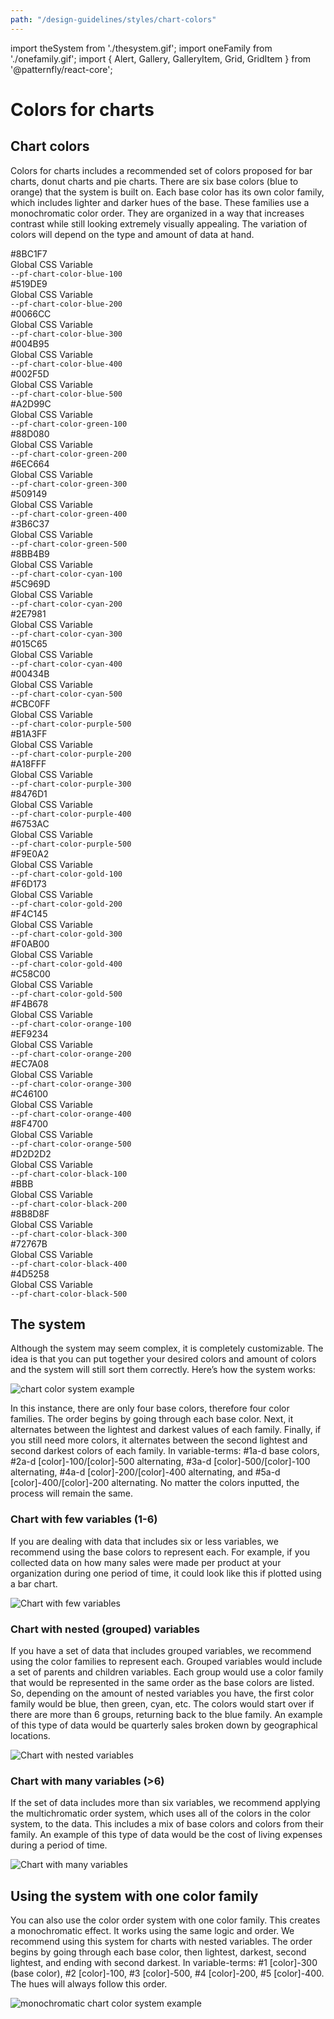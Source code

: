 ```yaml
---
path: "/design-guidelines/styles/chart-colors"
---
```

import theSystem from './thesystem.gif';
import oneFamily from './onefamily.gif';
import { Alert, Gallery, GalleryItem, Grid, GridItem } from '@patternfly/react-core';

# Colors for charts
## Chart colors

Colors for charts includes a recommended set of colors proposed for bar charts, donut charts and pie charts. There are six base colors (blue to orange) that the system is built on. Each base color has its own color family, which includes lighter and darker hues of the base. These families use a monochromatic color order. They are organized in a way that increases contrast while still looking extremely visually appealing. The variation of colors will depend on the type and amount of data at hand.

<Grid>
    <GridItem span={2}>
        <Grid>
            <GridItem span={12}>
                <div className="chart-colors-gallery--blue-1"></div>
            </GridItem>
            <GridItem span={12}>
            <div class="chart-colors-gallery--information">
                <div>#8BC1F7</div>
                <div class="css-var-text">Global CSS Variable</div>
                <div><code>--pf-chart-color-blue-100</code></div>
            </div>
            </GridItem>
        </Grid>
    </GridItem>
    <GridItem span={2}>
        <Grid>
        <GridItem span={12}>
            <div className="chart-colors-gallery--blue-2"></div>
        </GridItem>
        <GridItem span={12}>
            <div class="chart-colors-gallery--information">
            <div>#519DE9</div>
            <div class="css-var-text">Global CSS Variable</div>
            <div><code>--pf-chart-color-blue-200</code></div>
            </div>
        </GridItem>
        </Grid>
    </GridItem>
    <GridItem span={2}>
        <Grid>
            <GridItem span={12}>
                <div className="chart-colors-gallery--blue-3"></div>
            </GridItem>
            <GridItem span={12}>
                <div class="chart-colors-gallery--information">
                <div>#0066CC</div>
                <div class="css-var-text">Global CSS Variable</div>
                <div><code>--pf-chart-color-blue-300</code></div>
                </div>
            </GridItem>
        </Grid>
    </GridItem>
    <GridItem span={2}>
        <Grid>
            <GridItem span={12}>
                <div className="chart-colors-gallery--blue-4"></div>
            </GridItem>
            <GridItem span={12}>
                <div class="chart-colors-gallery--information">
                <div>#004B95</div>
                <div class="css-var-text">Global CSS Variable</div>
                <div><code>--pf-chart-color-blue-400</code></div>
                </div>
            </GridItem>
        </Grid>
    </GridItem>
    <GridItem span={2}>
        <Grid>
            <GridItem span={12}>
                <div className="chart-colors-gallery--blue-5"></div>
            </GridItem>
            <GridItem span={12}>
                <div class="chart-colors-gallery--information">
                <div>#002F5D</div>
                <div class="css-var-text">Global CSS Variable</div>
                <div><code>--pf-chart-color-blue-500</code></div>
                </div>
            </GridItem>
        </Grid>
    </GridItem>
    <GridItem span={2}>
    </GridItem>
    <GridItem span={2}>
        <Grid>
            <GridItem span={12}>
                <div className="chart-colors-gallery--green-1"></div>
            </GridItem>
            <GridItem span={12}>
                <div class="chart-colors-gallery--information">
                <div>#A2D99C</div>
                <div class="css-var-text">Global CSS Variable</div>
                <div><code>--pf-chart-color-green-100</code></div>
                </div>
            </GridItem>
        </Grid>
    </GridItem>
    <GridItem span={2}>
        <Grid>
            <GridItem span={12}>
                <div className="chart-colors-gallery--green-2"></div>
            </GridItem>
            <GridItem span={12}>
                <div class="chart-colors-gallery--information">
                <div>#88D080</div>
                <div class="css-var-text">Global CSS Variable</div>
                <div><code>--pf-chart-color-green-200</code></div>
                </div>
            </GridItem>
        </Grid>
    </GridItem>
    <GridItem span={2}>
        <Grid>
            <GridItem span={12}>
                <div className="chart-colors-gallery--green-3"></div>
            </GridItem>
            <GridItem span={12}>
                <div class="chart-colors-gallery--information">
                <div>#6EC664</div>
                <div class="css-var-text">Global CSS Variable</div>
                <div><code>--pf-chart-color-green-300</code></div>
                </div>
            </GridItem>
        </Grid>
    </GridItem>
    <GridItem span={2}>
        <Grid>
            <GridItem span={12}>
                <div className="chart-colors-gallery--green-4"></div>
            </GridItem>
            <GridItem span={12}>
                <div class="chart-colors-gallery--information">
                <div>#509149</div>
                <div class="css-var-text">Global CSS Variable</div>
                <div><code>--pf-chart-color-green-400</code></div>
                </div>
            </GridItem>
        </Grid>
     </GridItem>
    <GridItem span={2}>
        <Grid>
            <GridItem span={12}>
                <div className="chart-colors-gallery--green-5"></div>
            </GridItem>
            <GridItem span={12}>
                <div class="chart-colors-gallery--information">
                <div>#3B6C37</div>
                <div class="css-var-text">Global CSS Variable</div>
                <div><code>--pf-chart-color-green-500</code></div>
                </div>
            </GridItem>
        </Grid>
    </GridItem>
    <GridItem span={2}>
    </GridItem>
    <GridItem span={2}>
        <Grid>
            <GridItem span={12}>
                <div className="chart-colors-gallery--cyan-1"></div>
            </GridItem>
            <GridItem span={12}>
                <div class="chart-colors-gallery--information">
                <div>#8BB4B9</div>
                <div class="css-var-text">Global CSS Variable</div>
                <div><code>--pf-chart-color-cyan-100</code></div>
                </div>
            </GridItem>
        </Grid>
     </GridItem>
    <GridItem span={2}>
        <Grid>
            <GridItem span={12}>
                <div className="chart-colors-gallery--cyan-2"></div>
            </GridItem>
            <GridItem span={12}>
                <div class="chart-colors-gallery--information">
                <div>#5C969D</div>
                <div class="css-var-text">Global CSS Variable</div>
                <div><code>--pf-chart-color-cyan-200</code></div>
                </div>
            </GridItem>
        </Grid>
    </GridItem>
    <GridItem span={2}>
        <Grid>
            <GridItem span={12}>
                <div className="chart-colors-gallery--cyan-3"></div>
            </GridItem>
            <GridItem span={12}>
                <div class="chart-colors-gallery--information">
                <div>#2E7981</div>
                <div class="css-var-text">Global CSS Variable</div>
                <div><code>--pf-chart-color-cyan-300</code></div>
                </div>
            </GridItem>
        </Grid>
    </GridItem>
    <GridItem span={2}>
        <Grid>
            <GridItem span={12}>
                <div className="chart-colors-gallery--cyan-4"></div>
            </GridItem>
            <GridItem span={12}>
                <div class="chart-colors-gallery--information">
                <div>#015C65</div>
                <div class="css-var-text">Global CSS Variable</div>
                <div><code>--pf-chart-color-cyan-400</code></div>
                </div>
            </GridItem>
        </Grid>
    </GridItem>
    <GridItem span={2}>
        <Grid>
            <GridItem span={12}>
                <div className="chart-colors-gallery--cyan-5"></div>
            </GridItem>
            <GridItem span={12}>
                <div class="chart-colors-gallery--information">
                <div>#00434B</div>
                <div class="css-var-text">Global CSS Variable</div>
                <div><code>--pf-chart-color-cyan-500</code></div>
                </div>
            </GridItem>
        </Grid>
    </GridItem>
    <GridItem span={2}>
    </GridItem>
    <GridItem span={2}>
        <Grid>
            <GridItem span={12}>
                <div className="chart-colors-gallery--purple-1"></div>
            </GridItem>
            <GridItem span={12}>
                <div class="chart-colors-gallery--information">
                <div>#CBC0FF</div>
                <div class="css-var-text">Global CSS Variable</div>
                <div><code>--pf-chart-color-purple-500</code></div>
                </div>
            </GridItem>
        </Grid>
    </GridItem>
    <GridItem span={2}>
        <Grid>
            <GridItem span={12}>
                <div className="chart-colors-gallery--purple-2"></div>
            </GridItem>
            <GridItem span={12}>
                <div class="chart-colors-gallery--information">
                <div>#B1A3FF</div>
                <div class="css-var-text">Global CSS Variable</div>
                <div><code>--pf-chart-color-purple-200</code></div>
                </div>
            </GridItem>
        </Grid>
    </GridItem>
    <GridItem span={2}>
        <Grid>
            <GridItem span={12}>
                <div className="chart-colors-gallery--purple-3"></div>
            </GridItem>
            <GridItem span={12}>
                <div class="chart-colors-gallery--information">
                <div>#A18FFF</div>
                <div class="css-var-text">Global CSS Variable</div>
                <div><code>--pf-chart-color-purple-300</code></div>
                </div>
            </GridItem>
        </Grid>
    </GridItem>
    <GridItem span={2}>
        <Grid>
            <GridItem span={12}>
                <div className="chart-colors-gallery--purple-4"></div>
            </GridItem>
            <GridItem span={12}>
                <div class="chart-colors-gallery--information">
                <div>#8476D1</div>
                <div class="css-var-text">Global CSS Variable</div>
                <div><code>--pf-chart-color-purple-400</code></div>
                </div>
            </GridItem>
        </Grid>
    </GridItem>
    <GridItem span={2}>
        <Grid>
            <GridItem span={12}>
                <div className="chart-colors-gallery--purple-5"></div>
            </GridItem>
            <GridItem span={12}>
                <div class="chart-colors-gallery--information">
                <div>#6753AC</div>
                <div class="css-var-text">Global CSS Variable</div>
                <div><code>--pf-chart-color-purple-500</code></div>
                </div>
            </GridItem>
        </Grid>
    </GridItem>
    <GridItem span={2}>
    </GridItem>
    <GridItem span={2}>
        <Grid>
            <GridItem span={12}>
                <div className="chart-colors-gallery--gold-1"></div>
            </GridItem>
            <GridItem span={12}>
                <div class="chart-colors-gallery--information">
                <div>#F9E0A2</div>
                <div class="css-var-text">Global CSS Variable</div>
                <div><code>--pf-chart-color-gold-100</code></div>
                </div>
            </GridItem>
        </Grid>
    </GridItem>
    <GridItem span={2}>
        <Grid>
            <GridItem span={12}>
                <div className="chart-colors-gallery--gold-2"></div>
            </GridItem>
            <GridItem span={12}>
                <div class="chart-colors-gallery--information">
                <div>#F6D173</div>
                <div class="css-var-text">Global CSS Variable</div>
                <div><code>--pf-chart-color-gold-200</code></div>
                </div>
            </GridItem>
        </Grid>
    </GridItem>
    <GridItem span={2}>
        <Grid>
            <GridItem span={12}>
                <div className="chart-colors-gallery--gold-3"></div>
            </GridItem>
            <GridItem span={12}>
                <div class="chart-colors-gallery--information">
                <div>#F4C145</div>
                <div class="css-var-text">Global CSS Variable</div>
                <div><code>--pf-chart-color-gold-300</code></div>
                </div>
            </GridItem>
        </Grid>
    </GridItem>
    <GridItem span={2}>
        <Grid>
            <GridItem span={12}>
                <div className="chart-colors-gallery--gold-4"></div>
            </GridItem>
            <GridItem span={12}>
                <div class="chart-colors-gallery--information">
                <div>#F0AB00</div>
                <div class="css-var-text">Global CSS Variable</div>
                <div><code>--pf-chart-color-gold-400</code></div>
                </div>
            </GridItem>
        </Grid>
    </GridItem>
    <GridItem span={2}>
        <Grid>
            <GridItem span={12}>
                <div className="chart-colors-gallery--gold-5"></div>
            </GridItem>
            <GridItem span={12}>
                <div class="chart-colors-gallery--information">
                <div>#C58C00</div>
                <div class="css-var-text">Global CSS Variable</div>
                <div><code>--pf-chart-color-gold-500</code></div>
                </div>
            </GridItem>
        </Grid>
    </GridItem>
    <GridItem span={2}>
    </GridItem>
    <GridItem span={2}>
        <Grid>
            <GridItem span={12}>
                <div className="chart-colors-gallery--orange-1"></div>
            </GridItem>
            <GridItem span={12}>
                <div class="chart-colors-gallery--information">
                <div>#F4B678</div>
                <div class="css-var-text">Global CSS Variable</div>
                <div><code>--pf-chart-color-orange-100</code></div>
                </div>
            </GridItem>
        </Grid>
    </GridItem>
    <GridItem span={2}>
        <Grid>
            <GridItem span={12}>
                <div className="chart-colors-gallery--orange-2"></div>
            </GridItem>
            <GridItem span={12}>
                <div class="chart-colors-gallery--information">
                <div>#EF9234</div>
                <div class="css-var-text">Global CSS Variable</div>
                <div><code>--pf-chart-color-orange-200</code></div>
                </div>
            </GridItem>
        </Grid>
    </GridItem>
    <GridItem span={2}>
        <Grid>
            <GridItem span={12}>
                <div className="chart-colors-gallery--orange-3"></div>
            </GridItem>
            <GridItem span={12}>
                <div class="chart-colors-gallery--information">
                <div>#EC7A08</div>
                <div class="css-var-text">Global CSS Variable</div>
                <div><code>--pf-chart-color-orange-300</code></div>
                </div>
            </GridItem>
        </Grid>
    </GridItem>
    <GridItem span={2}>
        <Grid>
            <GridItem span={12}>
                <div className="chart-colors-gallery--orange-4"></div>
            </GridItem>
            <GridItem span={12}>
                <div class="chart-colors-gallery--information">
                <div>#C46100</div>
                <div class="css-var-text">Global CSS Variable</div>
                <div><code>--pf-chart-color-orange-400</code></div>
                </div>
            </GridItem>
        </Grid>
    </GridItem>
    <GridItem span={2}>
        <Grid>
            <GridItem span={12}>
                <div className="chart-colors-gallery--orange-5"></div>
            </GridItem>
            <GridItem span={12}>
                <div class="chart-colors-gallery--information">
                <div>#8F4700</div>
                <div class="css-var-text">Global CSS Variable</div>
                <div><code>--pf-chart-color-orange-500</code></div>
                </div>
            </GridItem>
        </Grid>
    </GridItem>
    <GridItem span={2}>
    </GridItem>
    <GridItem span={2}>
        <Grid>
            <GridItem span={12}>
                <div className="chart-colors-gallery--black-1"></div>
            </GridItem>
            <GridItem span={12}>
                <div class="chart-colors-gallery--information">
                <div>#D2D2D2</div>
                <div class="css-var-text">Global CSS Variable</div>
                <div><code>--pf-chart-color-black-100</code></div>
                </div>
            </GridItem>
        </Grid>
    </GridItem>
    <GridItem span={2}>
        <Grid>
            <GridItem span={12}>
                <div className="chart-colors-gallery--black-2"></div>
            </GridItem>
            <GridItem span={12}>
                <div class="chart-colors-gallery--information">
                <div>#BBB</div>
                <div class="css-var-text">Global CSS Variable</div>
                <div><code>--pf-chart-color-black-200</code></div>
                </div>
            </GridItem>
        </Grid>
    </GridItem>
    <GridItem span={2}>
        <Grid>
            <GridItem span={12}>
                <div className="chart-colors-gallery--black-3"></div>
            </GridItem>
            <GridItem span={12}>
                <div class="chart-colors-gallery--information">
                <div>#8B8D8F</div>
                <div class="css-var-text">Global CSS Variable</div>
                <div><code>--pf-chart-color-black-300</code></div>
                </div>
            </GridItem>
        </Grid>
    </GridItem>
    <GridItem span={2}>
        <Grid>
            <GridItem span={12}>
                <div className="chart-colors-gallery--black-4"></div>
            </GridItem>
            <GridItem span={12}>
                <div class="chart-colors-gallery--information">
                <div>#72767B</div>
                <div class="css-var-text">Global CSS Variable</div>
                <div><code>--pf-chart-color-black-400</code></div>
                </div>
            </GridItem>
        </Grid>
    </GridItem>
    <GridItem span={2}>
        <Grid>
            <GridItem span={12}>
                <div className="chart-colors-gallery--black-5"></div>
            </GridItem>
            <GridItem span={12}>
                <div class="chart-colors-gallery--information">
                <div>#4D5258</div>
                <div class="css-var-text">Global CSS Variable</div>
                <div><code>--pf-chart-color-black-500</code></div>
                </div>
            </GridItem>
        </Grid>
    </GridItem>
    <GridItem span={2}>
    </GridItem>
</Grid>

## The system
Although the system may seem complex, it is completely customizable. The idea is that you can put together your desired colors and amount of colors and the system will still sort them correctly. Here’s how the system works:

<img alt = "chart color system example" src={theSystem} />

In this instance, there are only four base colors, therefore four color families. The order begins by going through each base color. Next, it alternates between the lightest and darkest values of each family. Finally, if you still need more colors, it alternates between the second lightest and second darkest colors of each family. In variable-terms: #1a-d base colors, #2a-d [color]-100/[color]-500 alternating, #3a-d [color]-500/[color]-100 alternating, #4a-d [color]-200/[color]-400 alternating, and #5a-d [color]-400/[color]-200 alternating. No matter the colors inputted, the process will remain the same.

### Chart with few variables (1-6)

If you are dealing with data that includes six or less variables, we recommend using the base colors to represent each. For example, if you collected data on how many sales were made per product at your organization during one period of time, it could look like this if plotted using a bar chart.

![Chart with few variables](fewvariables.png)

### Chart with nested (grouped) variables

If you have a set of data that includes grouped variables, we recommend using the color families to represent each. Grouped variables would include a set of parents and children variables. Each group would use a color family that would be represented in the same order as the base colors are listed. So, depending on the amount of nested variables you have, the first color family would be blue, then green, cyan, etc. The colors would start over if there are more than 6 groups, returning back to the blue family. An example of this type of data would be quarterly sales broken down by geographical locations.

![Chart with nested variables](nestedvariables.png)

### Chart with many variables (>6)

If the set of data includes more than six variables, we recommend applying the multichromatic order system, which uses all of the colors in the color system, to the data. This includes a mix of base colors and colors from their family. An example of this type of data would be the cost of living expenses during a period of time.

![Chart with many variables](manyvariables.png)

## Using the system with one color family

You can also use the color order system with one color family. This creates a monochromatic effect. It works using the same logic and order. We recommend using this system for charts with nested variables. The order begins by going through each base color, then lightest, darkest, second lightest, and ending with second darkest. In variable-terms: #1 [color]-300 (base color), #2 [color]-100, #3 [color]-500, #4 [color]-200, #5 [color]-400. The hues will always follow this order.

<img alt = "monochromatic chart color system example" src={oneFamily} />

